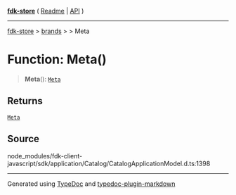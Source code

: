 [**fdk-store**](../../../README.md) ( [Readme](../../../README.md) \| [API](../../../API.md) )

---

[fdk-store](../../../API.md) > [brands](../../README.md) > [<internal>](../README.md) > Meta

# Function: Meta()

> **Meta**(): [`Meta`](../type-aliases/type-alias.Meta.md)

## Returns

[`Meta`](../type-aliases/type-alias.Meta.md)

## Source

node_modules/fdk-client-javascript/sdk/application/Catalog/CatalogApplicationModel.d.ts:1398

---

Generated using [TypeDoc](https://typedoc.org/) and [typedoc-plugin-markdown](https://www.npmjs.com/package/typedoc-plugin-markdown)

